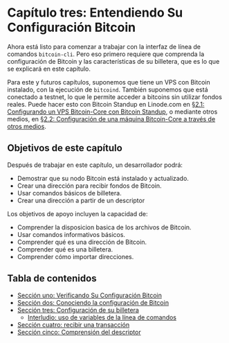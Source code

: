 # Capítulo tres: Entendiendo Su Configuración Bitcoin

Ahora está listo para comenzar a trabajar con la interfaz de línea de comandos `bitcoin-cli`. Pero eso primero requiere que comprenda la configuración de Bitcoin y las características de su billetera, que es lo que se explicará en este capítulo.

Para este y futuros capítulos, suponemos que tiene un VPS con Bitcoin instalado, con la ejecución de `bitcoind`. También suponemos que está conectado a testnet, lo que le permite acceder a bitcoins sin utilizar fondos reales. Puede hacer esto con Bitcoin Standup en Linode.com en [§2.1: Configurando un VPS Bitcoin-Core con Bitcoin Standup](02_1_Configurando_un_VPS_Bitcoin-Core_StackScript.md), o mediante otros medios, en [§2.2: Configuración de una máquina Bitcoin-Core a través de otros medios](02_2_Configurando_Bitcoin_Core_Otros.md).

##  Objetivos de este capítulo

Después de trabajar en este capítulo, un desarrollador podrá:

   * Demostrar que su nodo Bitcoin está instalado y actualizado.
   * Crear una dirección para recibir fondos de Bitcoin.
   * Usar comandos básicos de billetera.
   * Crear una dirección a partir de un descriptor
   
Los objetivos de apoyo incluyen la capacidad de:

   * Comprender la disposicion basica de los archivos de Bitcoin.
   * Usar comandos informativos básicos.
   * Comprender qué es una dirección de Bitcoin.
   * Comprender qué es una billetera.
   * Comprender cómo importar direcciones.
   
## Tabla de contenidos

* [Sección uno: Verificando Su Configuración Bitcoin](03_1_Verificando_su_Configuracion_Bitcoin.md)
* [Sección dos: Conociendo la configuración de Bitcoin](03_2_Conociendo_su_Configuracion_Bitcoin.md)
* [Sección tres: Configuración de su billetera](03_3_Configurar_su_billetera.md)
   * [Interludio: uso de variables de la línea de comandos](03_3_Interludio_Usando_Variables_Linea_Comando.md)
* [Sección cuatro: recibir una transacción](03_4_Recibiendo_una_Transaccion.md)
* [Sección cinco: Comprensión del descriptor](03_5_Entendiendo_El_Descriptor.md)
